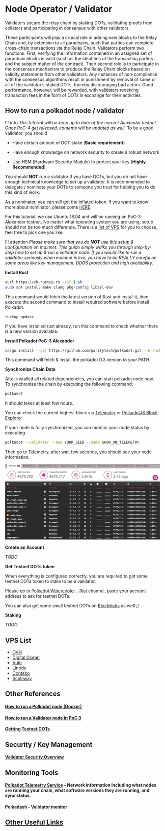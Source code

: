 # Node Operator / Validator

Validators secure the relay chain by staking DOTs, validating proofs from collators and participating in consensus with other validators.

These participants will play a crucial role in adding new blocks to the Relay Chain and, by extension to all parachains, such that parties can complete cross-chain transactions via the Relay Chain. Validators perform two functions. First, verifying the information contained in an assigned set of parachain blocks is valid (such as the identities of the transacting parties and the subject matter of the contract). Their second role is to participate in the consensus mechanism to produce the Relay Chain blocks based on validity statements from other validators. Any instances of non-compliance with the consensus algorithms result in punishment by removal of some or all of the validator’s staked DOTs, thereby discouraging bad actors. Good performance, however, will be rewarded, with validators receiving transaction fees in the form of DOTs in exchange for their activities.

## How to run a polkadot node / validator

!!! info
    _This tutorial will be keep up to date of the current Alexander testnet. Once PoC-4 get released, contents will be updated as well._
To be a good validator, you should

* Have certain amount of DOT stake (**Basic requriement**)

* Have enough knowledge on network security to create a robust network

* Use HSM (Hardware Security Module) to protect your key (**Highly Recommended**)

You should **NOT** run a validator if you have DOTs, but you do not have enough technical knowledge to set up a validator. It is recommended to delegate / nominate your DOTs to someone you trust for helping you to do this kind of work. 

As a nominator, you can still get the inflated token. If you want to know more about nominator, please come [HERE](./nominator.md).

For this tutorial, we use Ubuntu 18.04 and will be running on PoC-3 Alexander testnet. No matter what operating system you are using, setup should not be too much difference. There is a [list of VPS](./node_operator.md#vps-list) for you to choose, feel free to pick one you like.

 
!!! attention
    _Please make sure that you do **NOT** use this setup & configuration on mainnet. This guide simply walks you through step-by-step how to set up & run a validator node. If you would like to run a validator seriously when mainnet is live, you have to be REALLY careful on some areas like key management, DDOS protection and high availability._


**Install Rust**

```bash
curl https://sh.rustup.rs -sSf | sh
sudo apt install make clang pkg-config libssl-dev
```
This command would fetch the latest version of Rust and install it, then execute the second command to install required software before install Polkadot.

```
rustup update
```
If you have installed rust already, run this command to check whether there is a new version available.

**Install Polkadot PoC-3 Alexander**

```bash
cargo install --git https://github.com/paritytech/polkadot.git --branch v0.3 polkadot
```

This command will fetch & install the polkadot 0.3 version to your PATH.


**Synchronize Chain Data**

After installed all related dependencies, you can start polkadot node now. To synchronize the chain by executing the following command:

```bash
polkadot
```

It should takes at least few hours.


You can check the current highest block via [Telemetry](https://telemetry.polkadot.io/#/Alexander) or [PolkadotJS Block Explorer](https://polkadot.js.org/apps/#/explorer)
 
If your node is fully synchronized, you can monitor your node status by executing 

```bash
polkadot --validator --key YOUR_SEED --name SHOW_ON_TELEMETRY
```

Then go to [Telemetry](https://telemetry.polkadot.io/#/Alexander), after wait few seconds, you should see your node information.

![](../../images/validator/telemetry_monitor.jpg)    


**Create an Account**

_TODO_

**Get Testnet DOTs token**

When everything is configured correctly, you are required to get some testnet DOTs token to stake to be a validator.

Please go to [Polkadot Watercooler - Riot](https://riot.im/app/#/room/#polkadot-watercooler:matrix.org) channel, paste your account address to ask for testnet DOTs.
 
You can also get some small testnet DOTs on [Blockxlabs](https://faucets.blockxlabs.com/polkadot) as well ;)

**Staking** 

_TODO_

## VPS List

* [OVH](https://www.ovh.com.au/)
* [Digital Ocean](https://www.digitalocean.com/)
* [Vultr](https://www.vultr.com/)
* [Linode](https://www.linode.com/)
* [Contabo](https://contabo.com/)
* [Scaleway](https://www.scaleway.com/)




## Other References

#### [How to run a Polkadot node (Docker)](https://medium.com/@acvlls/setting-up-a-polkadot-node-the-easy-way-3a885283091f)

#### [How to run a Validator node in PoC 3](https://github.com/paritytech/polkadot/wiki/Validating-on-PoC-3-%22Alexander%22)

#### [Getting Testnet DOTs](https://github.com/paritytech/polkadot/wiki/DOT#getting-dots)

## Security / Key Management

#### [Validator Security Overview](https://github.com/w3f/validator-security)

## Monitoring Tools

#### [Polkadot Telemetry Service](https://telemetry.polkadot.io/#/Alexander) - Network information including what nodes are running your chain, what software versions they are running, and sync status.

#### [Polkadash](http://polkadash.io/) - Validator monitor

## [Other Useful Links](https://forum.web3.foundation/t/useful-links-for-validators/20)